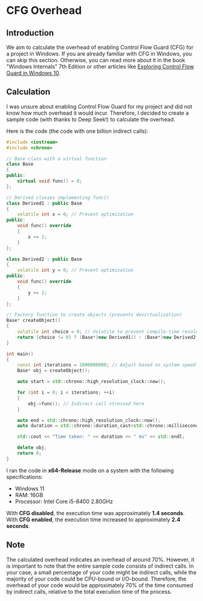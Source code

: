 # CFG Overhead

## Introduction
We aim to calculate the overhead of enabling Control Flow Guard (CFG) for a project in Windows. If you are already familiar with CFG in Windows, you can skip this section. Otherwise, you can read more about it in the book "Windows Internals" 7th Edition or other articles like [Exploring Control Flow Guard in Windows 10](http://sjc1-te-ftp.trendmicro.com/assets/wp/exploring-control-flow-guard-in-windows10.pdf).

## Calculation
I was unsure about enabling Control Flow Guard for my project and did not know how much overhead it would incur. Therefore, I decided to create a sample code (with thanks to Deep Seek!) to calculate the overhead.

Here is the code (the code with one billion indirect calls):

```cpp
#include <iostream>
#include <chrono>

// Base class with a virtual function
class Base
{
public:
    virtual void func() = 0;
};

// Derived classes implementing func()
class Derived1 : public Base
{
    volatile int x = 0; // Prevent optimization
public:
    void func() override
    {
        x += 1;
    }
};

class Derived2 : public Base
{
    volatile int y = 0; // Prevent optimization
public:
    void func() override
    {
        y += 2;
    }
};

// Factory function to create objects (prevents devirtualization)
Base* createObject()
{
    volatile int choice = 0; // Volatile to prevent compile-time resolution
    return (choice != 0) ? (Base*)new Derived1() : (Base*)new Derived2();
}

int main()
{
    const int iterations = 1000000000; // Adjust based on system speed
    Base* obj = createObject();

    auto start = std::chrono::high_resolution_clock::now();

    for (int i = 0; i < iterations; ++i)
    {
        obj->func(); // Indirect call stressed here
    }

    auto end = std::chrono::high_resolution_clock::now();
    auto duration = std::chrono::duration_cast<std::chrono::milliseconds>(end - start).count();

    std::cout << "Time taken: " << duration << " ms" << std::endl;

    delete obj;
    return 0;
}
```

I ran the code in **x64-Release** mode on a system with the following specifications:
 - Windows 11
 - RAM: 16GB
 - Processor: Intel Core i5-8400 2.80GHz

With **CFG disabled**, the execution time was approximately **1.4 seconds**. With **CFG enabled**, the execution time increased to approximately **2.4 seconds**.

## Note
The calculated overhead indicates an overhead of around 70%. However, it is important to note that the entire sample code consists of indirect calls. In your case, a small percentage of your code might be indirect calls, while the majority of your code could be CPU-bound or I/O-bound. Therefore, the overhead of your code would be approximately 70% of the time consumed by indirect calls, relative to the total execution time of the process.

